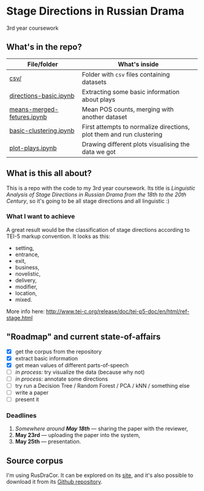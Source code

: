 # Stage Directions in Russian Drama
3rd year coursework

## What's in the repo?

| File/folder      | What's inside |
| ------------- | ------------- |
| [csv/](./csv) | Folder with `csv` files containing datasets |
| [directions-basic.ipynb](./directions-basic.ipynb)| Extracting some basic information about plays |
| [means-merged-fetures.ipynb](./means-merged-fetures.ipynb)| Mean POS counts, merging with another dataset |
| [basic-clustering.ipynb](./basic-clustering.ipynb)| First attempts to normalize directions, plot them and run clustering|
| [plot-plays.ipynb](./plot-plays.ipynb)| Drawing different plots visualising the data we got|



## What is this all about?
This is a repo with the code to my 3rd year coursework. Its title is _Linguistic Analysis of Stage Directions in Russian Drama from the 18th to the 20th Century_, so it's going to be all stage directions and all linguistic :)

### What I want to achieve
A great result would be the classification of stage directions according to TEI-5 markup convention. It looks as this:

* setting,
* entrance,
* exit,
* business,
* novelistic,
* delivery,
* modifier,
* location,
* mixed.

More info here: http://www.tei-c.org/release/doc/tei-p5-doc/en/html/ref-stage.html

## "Roadmap" and current state-of-affairs
- [x] get the corpus from the repository
- [x] extract basic information
- [x] get mean values of different parts-of-speech
- [ ] _in process:_ try visualize the data (because why not)
- [ ] _in process:_ annotate some directions
- [ ] try run a Decision Tree / Random Forest / PCA / kNN / something else
- [ ] write a paper
- [ ] present it

### Deadlines
1. _Somewhere around **May 18th**_ — sharing the paper with the reviewer,
2. __May 23rd__ — uploading the paper into the system,
3. __May 25th__ — presentation.

## Source corpus
I'm using RusDraCor. It can be explored on its [site](https://dracor.org/rus), and it's also possible to download it from its [Github repository](https://github.com/dracor-org/rusdracor).
